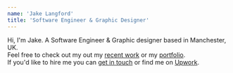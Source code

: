 ```yaml
---
name: 'Jake Langford'
title: 'Software Engineer & Graphic Designer'
---
```


Hi, I'm Jake. A Software Engineer & Graphic designer based in Manchester, UK.  
Feel free to check out my out my [recent work](/resume) or my [portfolio](/portfolio).  
If you'd like to hire me you can [get in touch](/contact) or find me on [Upwork](/upwork).
